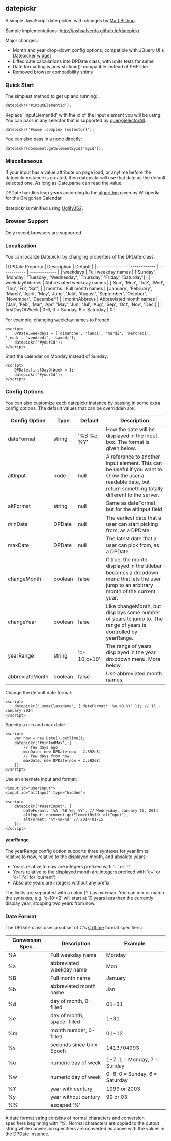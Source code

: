 ## datepickr

A simple JavaScript date picker, with changes by [Matt Bishop](https://github.com/ieyasu/datepickr).

Sample implementations: http://joshsalverda.github.io/datepickr

Major changes:

- Month and year drop-down config options, compatible with JQuery UI's [Datepicker widget](http://api.jqueryui.com/datepicker/)
- Lifted date calculations into DPDate class, with units tests for same
- Date formatting is now strftime()-compatible instead of PHP-like
- Removed browser compatibility shims


### Quick Start

The simplest method to get up and running:

```
datepickr('#inputElementId');
```

Replace 'inputElementId' with the id of the input element you will be using.  You can pass in any selector that is supported by [querySelectorAll](https://developer.mozilla.org/en/docs/Web/API/Document.querySelectorAll).

```
datepickr('#some .complex [selector]');
```

You can also pass in a node directly:

```
datepickr(document.getElementById('myId'));
```


### Miscellaneous

If your input has a value attribute on page load, or anytime before the datepickr instance is created, then datepickr will use that date as the default selected one. As long as Date.parse can read the value.

DPDate handles leap years according to the [algorithm](http://en.wikipedia.org/wiki/Leap_year#Algorithm) given by Wikipedia for the Gregorian Calendar.

datepickr is minified using [UglifyJS2](https://github.com/mishoo/UglifyJS2).


### Browser Support

Only recent browsers are supported.


### Localization

You can localize Datepickr by changing properties of the DPDate class.

| DPDate Property | Description | Default |
| --------------- |------------ | ------------- | ------------- |
| weekdays        | Full weekday names | ['Sunday', 'Monday', 'Tuesday', 'Wednesday', 'Thursday', 'Friday', 'Saturday'] |
| weekdayAbbrevs  | Abbreviated weekday names | ['Sun', 'Mon', 'Tue', 'Wed', 'Thu', 'Fri', 'Sat'] |
| months          | Full month names | ['January', 'February', 'March', 'April', 'May', 'June', 'July', 'August', 'September', 'October', 'November', 'December'] |
| monthAbbrevs    | Abbreviated month names | ['Jan', 'Feb', 'Mar', 'Apr', 'May', 'Jun', 'Jul', 'Aug', 'Sep', 'Oct', 'Nov', 'Dec'] |
| firstDayOfWeek  | 0-6, 0 = Sunday, 6 = Saturday | 0 |

For example, changing weekday names to French:

```
<script>
    DPDate.weekdays = ['dimanche', 'lundi', 'mardi', 'mercredi', 'jeudi', 'vendredi', 'samedi'];
    datepickr('#yourId');
</script>
```

Start the calendar on Monday instead of Sunday:

```
<script>
    DPDate.firstDayOfWeek = 1;
    datepickr('#yourId');
</script>
```


### Config Options

You can also customize each datepickr instance by passing in some extra config options. The default values that can be overridden are:

| Config Option | Type | Default | Description |
| ------------- | ----------- | ------------- | ------------- |
| dateFormat | string | '%B %e, %Y' | How the date will be displayed in the input box.  The format is given below. |
| altInput | node | null | A reference to another input element. This can be useful if you want to show the user a readable date, but return something totally different to the server. |
| altFormat | string | null | Same as dateFormat, but for the altInput field |
| minDate | DPDate | null | The earliest date that a user can start picking from, as a DPDate. |
| maxDate | DPDate | null | The latest date that a user can pick from, as a DPDate. |
| changeMonth | boolean | false | If true, the month displayed in the titlebar becomes a dropdown menu that lets the user jump to an arbitrary month of the current year. |
| changeYear | boolean | false | Like changeMonth, but displays some number of years to jump to.  The range of years is controlled by yearRange. |
| yearRange | string | 'c-10:c+10' | The range of years displayed in the year dropdown menu. More below. |
| abbreviateMonth | boolean | false | Use abbreviated month names. |

Change the default date format:

```
<script>
    datepickr('.someClassName', { dateFormat: '%e %B %Y' }); // 15 January 2014
</script>
```

Specify a min and max date:

```
<script>
    var now = new Date().getTime();
    datepickr('#minAndMax', {
        // few days ago
        minDate: new DPDate(now - 2.592e8),
        // few days from now
        maxDate: new DPDate(now + 2.592e8)
    });
</script>
```

Use an alternate input and format:

```
<input id="userInput">
<input id="altInput" type="hidden">

<script>
    datepickr('#userInput', {
        dateFormat: '%A, %B %e, %Y', // Wednesday, January 15, 2014
        altInput: document.getElementById('altInput'),
        altFormat: '%Y-%m-%d' // 2014-01-15
    });
</script>
```

#### yearRange

The yearRange config option supports three syntaxes for year limits: relative to now, relative to the displayed month, and absolute years:

- Years relative to now are integers prefixed with '+' or '-'
- Years relative to the displayed month are integers prefixed with 'c+' or 'c-' ('c' for 'current')
- Absolute years are integers without any prefix

The limits are separated with a colon (':') as min:max.  You can mix or match the syntaxes, e.g. 'c-10:+2' will start at 10 years less than the currently display year, stopping two years from now.


### Date Format

The DPDate class uses a subset of C's [strftime](http://linux.die.net/man/3/strftime) format specifiers:

| Conversion Spec. | Description | Example |
| ---------------- | ----------- | ------------- |
| %A | Full weekday name | Monday |
| %a | abbreviated weekday name | Mon |
| %B | Full month name | January |
| %b | abbreviated month name | Jan |
| %d | day of month, 0-filled | 01-31
| %e | day of month, space-filled | 1-31 |
| %m | month number, 0-filled | 01-12 |
| %s | seconds since Unix Epoch | 1413704993 |
| %u | numeric day of week | 1-7, 1 = Monday, 7 = Sunday |
| %w | numeric day of week | 0-6, 0 = Sunday, 6 = Saturday |
| %Y | year with century | 1999 or 2003 |
| %y | year without century | 99 or 03 |
| %% | escaped '%' | |

A date format string consists of normal characters and conversion specifiers beginning with '%'.  Normal characters are copied to the output string while conversion specifiers are converted as above with the values in the DPDate instance.

